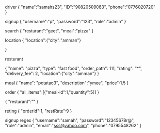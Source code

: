 
driver
{
    "name":"samahs23",
    "ID":"90820509083",
    "phone":"0776020720"
}

signup
{
 "username":"p",
    "password":"123",
    "role":"admin"
}

search
{
     "resturant":"geet",
"meal":"pizza"
}


location
{
    "location":{"city":"amman"}
    
}


resturant

{
   "name": "pizza",
   "type": "fast food",
   "order_path": 111,
   "rating": "*",
   "delivery_fee": 2,
   "location":{"city":"amman"}
}

meal
{
   "name": "potatao3",
 "description":"ymee",
 "price":1.5
}

order
{
 "all_items":[{"meal-id":1,"quantity":5}]
}

{
   "resturant":""
}

reting
{
 "orderId":1,
 "restRate":9
}

signup regex
{
 "username":"samah",
    "password":"12345678r@",
    "role":"admin",
    "email":"sss@yahoo.com",
    "phone":"0795548262"
}